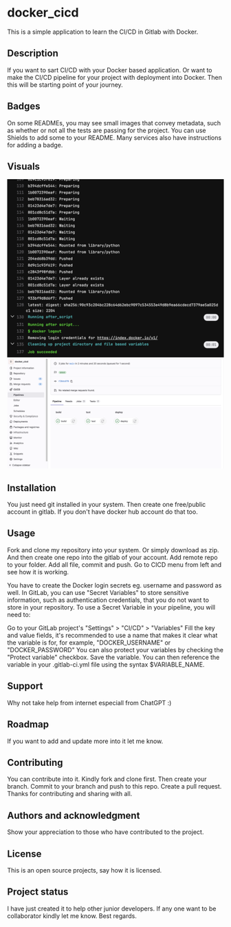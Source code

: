 # docker_cicd

This is a simple application to learn the CI/CD in Gitlab with Docker.

## Description
If you want to sart CI/CD with your Docker based application. Or want to make the CI/CD pipeline for your project with deployment into Docker. Then this will be starting point of your journey.

## Badges
On some READMEs, you may see small images that convey metadata, such as whether or not all the tests are passing for the project. You can use Shields to add some to your README. Many services also have instructions for adding a badge.

## Visuals
![Job passed](job_passed.png)
![all tests passed](tests_passed.png)

## Installation
You just need git installed in your system. Then create one free/public account in gitlab. If you don't have docker hub account do that too.

## Usage
Fork and clone my repository into your system. Or simply download as zip. And then create one repo into the gitlab of your account. Add remote repo to your folder. Add all file, commit and push. Go to CICD menu from left and see how it is working.

You have to create the Docker login secrets eg. username and password as well. In GitLab, you can use "Secret Variables" to store sensitive information, such as authentication credentials, that you do not want to store in your repository. To use a Secret Variable in your pipeline, you will need to:

Go to your GitLab project's "Settings" > "CI/CD" > "Variables"
Fill the key and value fields, it's recommended to use a name that makes it clear what the variable is for, for example, "DOCKER_USERNAME" or "DOCKER_PASSWORD"
You can also protect your variables by checking the "Protect variable" checkbox.
Save the variable.
You can then reference the variable in your .gitlab-ci.yml file using the syntax $VARIABLE_NAME.

## Support
Why not take help from internet especiall from ChatGPT :)

## Roadmap
If you want to add and update more into it let me know.

## Contributing
You can contribute into it. Kindly fork and clone first. Then create your branch. Commit to your branch and push to this repo. Create a pull request. Thanks for contributing and sharing with all.

## Authors and acknowledgment
Show your appreciation to those who have contributed to the project.

## License
This is an open source projects, say how it is licensed.

## Project status
I have just created it to help other junior developers. If any one want to be collaborator kindly let me know. Best regards.
